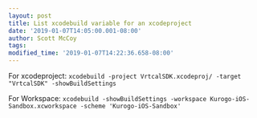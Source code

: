 ```yaml
---
layout: post
title: List xcodebuild variable for an xcodeproject
date: '2019-01-07T14:05:00.001-08:00'
author: Scott McCoy
tags: 
modified_time: '2019-01-07T14:22:36.658-08:00'
---
```


For xcodeproject:
`xcodebuild -project VrtcalSDK.xcodeproj/ -target "VrtcalSDK" -showBuildSettings`

For Workspace:
`xcodebuild -showBuildSettings -workspace Kurogo-iOS-Sandbox.xcworkspace -scheme 'Kurogo-iOS-Sandbox'`
